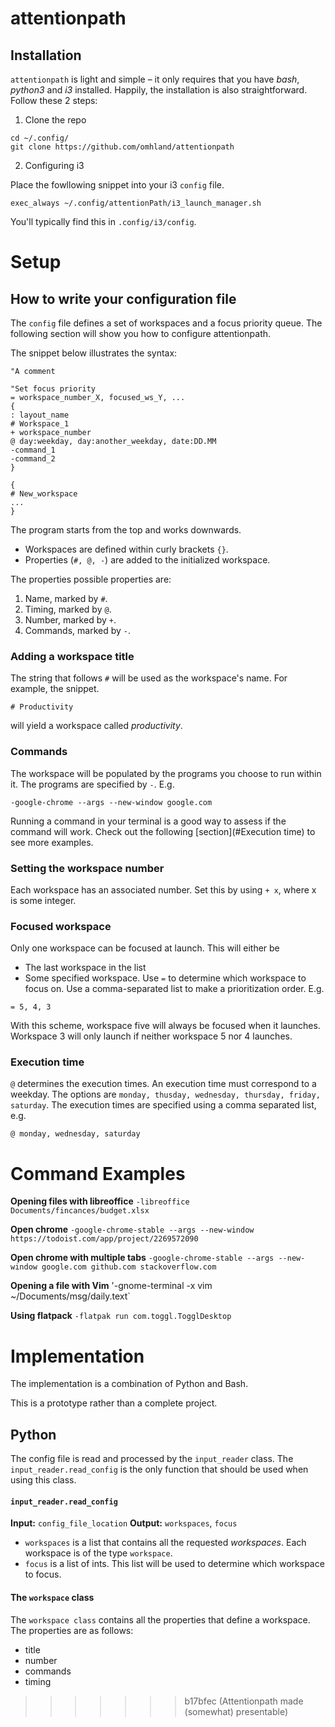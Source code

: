 # attentionpath

## Installation

`attentionpath` is light and simple – it only requires that you have *bash*, *python3* and *i3* installed. Happily, the installation is also straightforward. Follow these 2 steps:

1. Clone the repo
```
cd ~/.config/
git clone https://github.com/omhland/attentionpath
```
2. Configuring i3

Place the fowllowing snippet into your i3 `config` file. 
```
exec_always ~/.config/attentionPath/i3_launch_manager.sh
```
You'll typically find this in `.config/i3/config`.


# Setup

## How to write your configuration file
The `config` file defines a set of workspaces and a focus priority queue. The following section will show you how to configure attentionpath.

The snippet below illustrates the syntax:
```
"A comment

"Set focus priority
= workspace_number_X, focused_ws_Y, ...
{
: layout_name
# Workspace_1
+ workspace_number
@ day:weekday, day:another_weekday, date:DD.MM
-command_1
-command_2
}

{
# New_workspace
...
}

```
The program starts from the top and works downwards.
- Workspaces are defined within curly brackets `{}`.
- Properties (`#, @, -`) are added to the initialized workspace.  

The properties possible properties are:
1. Name, marked by `#`. 
1. Timing, marked by `@`.
1. Number, marked by `+`.
1. Commands, marked by `-`.


### Adding a workspace title
The string that follows `#` will be used as the workspace's name. For example, the snippet.
```
# Productivity
```
will yield a workspace called *productivity*.


### Commands
The workspace will be populated by the programs you choose to run within it. The programs are specified by `-`. E.g.
```
-google-chrome --args --new-window google.com
```
Running a command in your terminal is a good way to assess if the command will work. Check out the following [section](#Execution time) to see more examples.

### Setting the workspace number
Each workspace has an associated number. Set this by using `+ x`, where x is some integer.

### Focused workspace
Only one workspace can be focused at launch. This will either be 
- The last workspace in the list
- Some specified workspace.
Use `=` to determine which workspace to focus on. Use a comma-separated list to make a prioritization order. E.g.
```
= 5, 4, 3
```
With this scheme, workspace five will always be focused when it launches. Workspace 3 will only launch if neither workspace 5 nor 4 launches.

### Execution time
`@` determines the execution times. An execution time must correspond to a weekday. The options are `monday, thusday, wednesday, thursday, friday, saturday`. The execution times are specified using a comma separated list, e.g.
```
@ monday, wednesday, saturday
```

# Command Examples

**Opening files with libreoffice**
`-libreoffice Documents/fincances/budget.xlsx`

**Open chrome**
`-google-chrome-stable --args --new-window https://todoist.com/app/project/2269572090`

**Open chrome with multiple tabs**
`-google-chrome-stable --args --new-window google.com github.com stackoverflow.com`

**Opening a file with Vim**
'-gnome-terminal -x vim ~/Documents/msg/daily.text`

**Using flatpack**
`-flatpak run com.toggl.TogglDesktop`


# Implementation

The implementation is a combination of Python and Bash.

This is a prototype rather than a complete project.

## Python 
The config file is read and processed by the `input_reader` class. The `input_reader.read_config` is the only function that should be used when using this class.

#### `input_reader.read_config`
**Input:** `config_file_location`
**Output:** `workspaces`, `focus`

- `workspaces` is a list that contains all the requested *workspaces*. Each workspace is of the type `workspace`.  
- `focus` is a list of ints. This list will be used to determine which workspace to focus.

#### The `workspace` class
The `workspace class` contains all the properties that define a workspace. The properties are as follows:
- title
- number
- commands
- timing





















>>>>>>> b17bfec (Attentionpath made (somewhat) presentable)
